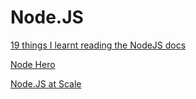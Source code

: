 # Node.JS

[19 things I learnt reading the NodeJS docs](https://hackernoon.com/19-things-i-learnt-reading-the-nodejs-docs-8a2dcc7f307f)

[Node Hero](https://blog.risingstack.com/node-hero-tutorial-getting-started-with-node-js)

[Node.JS at Scale](https://blog.risingstack.com/nodejs-at-scale-npm-best-practices/)
